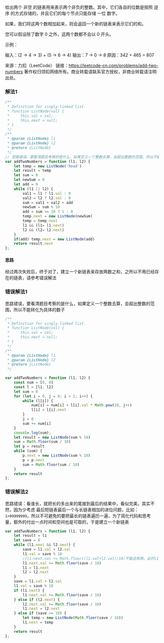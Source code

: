 给出两个 非空 的链表用来表示两个非负的整数。其中，它们各自的位数是按照 逆序 的方式存储的，并且它们的每个节点只能存储 一位 数字。

如果，我们将这两个数相加起来，则会返回一个新的链表来表示它们的和。

您可以假设除了数字 0 之外，这两个数都不会以 0 开头。

示例：

输入：(2 -> 4 -> 3) + (5 -> 6 -> 4)
输出：7 -> 0 -> 8
原因：342 + 465 = 807

来源：力扣（LeetCode）
链接：https://leetcode-cn.com/problems/add-two-numbers
著作权归领扣网络所有。商业转载请联系官方授权，非商业转载请注明出处。

### 解法1

```js
/**
 * Definition for singly-linked list.
 * function ListNode(val) {
 *     this.val = val;
 *     this.next = null;
 * }
 */
/**
 * @param {ListNode} l1
 * @param {ListNode} l2
 * @return {ListNode}
 */
// 思路错误，要看清题目考察的是什么，如果定义一个整数去算，会超出整数的范围，所以不能转化为具体的数子
var addTwoNumbers = function (l1, l2) {
    let temp = new ListNode('head')
    let result = temp
    let sum = 0
    let newSum = 0
    let add = 0
    while (l1 || l2) {
        val1 = l1 ? l1.val : 0
        val2 = l2 ? l2.val : 0
        sum = val1 + val2 + add
        newSum = sum % 10
        add = sum >= 10 ? 1 : 0
        temp.next = new ListNode(newSum)
        temp = temp.next
        l1 && (l1= l1.next)
        l2 && (l2= l2.next)
    }
    if(add) temp.next = new ListNode(add)
    return result.next
};
```



#### 思路

经过两次失败后，终于对了，建立一个新链表来存放两数之和，之所以不用已经存在的链表，请参考错误解法

### 错误解法1

 思路错误，要看清题目考察的是什么，如果定义一个整数去算，会超出整数的范围，所以不能转化为具体的数子

```js
/**
 * Definition for singly-linked list.
 * function ListNode(val) {
 *     this.val = val;
 *     this.next = null;
 * }
 */
/**
 * @param {ListNode} l1
 * @param {ListNode} l2
 * @return {ListNode}
 */

var addTwoNumbers = function (l1, l2) {
    const num = [0, 0]
    const l = [l1, l2]
    let sum = 0
    for (let i = 0, j = 0; i < 2; i++) {
        while (l[i]) {
            num[i] = num[i] + l[i].val * Math.pow(10, j++)
            l[i] = l[i].next
        }
        j = 0
        sum += num[i]
    }
    console.log(sum);
    let result = new ListNode(sum % 10)
    sum = Math.floor(sum / 10)
    let p = result
    while (sum) {
        p.next = new ListNode(sum % 10)
        p = p.next
        sum = Math.floor(sum / 10)
    }
    return result
};
```

### 错误解法2

 思路错误：看谁长，就把长的多出来的尾接到最后的结果中，看似完美，其实不然，因为少考虑 最后短链表最后一个与长链表相加的进位问题，比如：`1+99999999`，所以不可避免的要把最长的链表遍历一遍，为了简化代码和思考量，额外的付出一点时间和空间也是可取的，于是建立一个新链表

```js
var addTwoNumbers = function (l1, l2) {
    let result = l1
    let save = 0
    while (l1.next && l2.next) {
        save = l1.val + l2.val
        l1.val = save % 10
        //l1.next.val += Math.floor((l1.val+l2.val)/10)不能这样用，此时l1的val已经被上一条语句改变了
        l1.next.val += Math.floor(save / 10)
        l1 = l1.next
        l2 = l2.next
    }
    save = l1.val + l2.val
    l1.val = save % 10
    if (l1.next) {
        l1.next.val += Math.floor(save / 10)
    } else if (l2.next) {
        l2.next.val += Math.floor(save / 10)
        l1.next = l2.next
    } else if (save >= 10) {
        let temp = new ListNode(Math.floor(save / 10))
        l1.next = temp
    }
    return result
};
```

